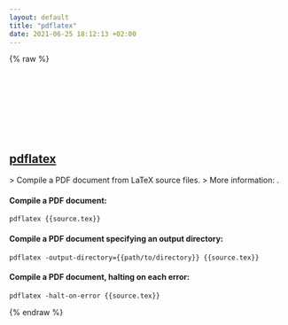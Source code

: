 ```yaml
---
layout: default
title: "pdflatex"
date: 2021-06-25 18:12:13 +02:00
---
```

{% raw %}
<h2 id="pdflatex">
  <a href="/en/common/pdflatex.html">pdflatex</a> <a href="#pdflatex"><svg class="icon">
    <use href="/assets/images/unicode_sprite.svg#link" />
  </svg></a>
</h2>
> Compile a PDF document from LaTeX source files.
> More information: <https://manned.org/pdflatex>.

#### Compile a PDF document:
```shell
pdflatex {{source.tex}}
```
#### Compile a PDF document specifying an output directory:
```shell
pdflatex -output-directory={{path/to/directory}} {{source.tex}}
```
#### Compile a PDF document, halting on each error:
```shell
pdflatex -halt-on-error {{source.tex}}
```
{% endraw %}